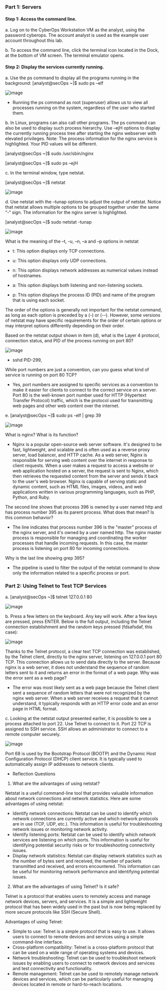 ### Part 1: Servers
#### Step 1: Access the command line.
a. Log on to the CyberOps Workstation VM as the analyst, using the password cyberops. The account
analyst is used as the example user account throughout this lab.

b. To access the command line, click the terminal icon located in the Dock, at the bottom of VM screen. The
terminal emulator opens.
#### Step 2: Display the services currently running.
a. Use the ps command to display all the programs running in the background:
[analyst@secOps ~]$ sudo ps –elf

![image](https://github.com/Akhilkj123/CyberOps/assets/65653010/b1101d3a-d194-45af-a5ef-c899dbdf8cdd)

- Running the ps command as root (superuser) allows us to view all processes running on the system, regardless of the user who started them.

b. In Linux, programs can also call other programs. The ps command can also be used to display such
process hierarchy. Use –ejH options to display the currently running process tree after starting the nginx
webserver with elevated privileges.
Note: The process information for the nginx service is highlighted. Your PID values will be different.

[analyst@secOps ~]$ sudo /usr/sbin/nginx

[analyst@secOps ~]$ sudo ps –ejH

c. In the terminal window, type netstat.

[analyst@secOps ~]$ netstat

![image](https://github.com/Akhilkj123/CyberOps/assets/65653010/7e722d88-49c5-4745-9d63-5ba8cc0baf5a)

d. Use netstat with the –tunap options to adjust the output of netstat. Notice that netstat allows multiple
options to be grouped together under the same “-“ sign.
The information for the nginx server is highlighted.

[analyst@secOps ~]$ sudo netstat -tunap

![image](https://github.com/Akhilkj123/CyberOps/assets/65653010/0ff173e6-ff2d-4f2e-98f7-cba4794ee25b)

What is the meaning of the –t, -u, –n, –a and –p options in netstat

- t: This option displays only TCP connections.

- u: This option displays only UDP connections.

- n: This option displays network addresses as numerical values instead of hostnames.

- a: This option displays both listening and non-listening sockets.

- p: This option displays the process ID (PID) and name of the program that is using each socket.
    
The order of the options is generally not important for the netstat command, as long as each option is preceded by a (-) or (--). However, some versions of netstat may have specific requirements for the order of certain options or may interpret options differently depending on their order.

Based on the netstat output shown in item (d), what is the Layer 4 protocol, connection status, and PID
of the process running on port 80?

![image](https://github.com/Akhilkj123/CyberOps/assets/65653010/60bb3b54-3716-4dcb-acec-9b4f9da5f89f)

- sshd PID-299, 

While port numbers are just a convention, can you guess what kind of service is running on port 80 TCP?

- Yes, port numbers are assigned to specific services as a convention to make it easier for clients to connect to the correct service on a server. Port 80 is the well-known port number used for HTTP (Hypertext Transfer Protocol) traffic, which is the protocol used for transmitting web pages and other web content over the internet. 

 e. [analyst@secOps ~]$ sudo ps -elf | grep 39

![image](https://github.com/Akhilkj123/CyberOps/assets/65653010/5e326641-87ee-4231-bef0-581718fd4961)

What is nginx? What is its function?

- Nginx  is a popular open-source web server software. It's designed to be fast, lightweight, and scalable and is often used as a reverse proxy server, load balancer, and HTTP cache.
As a web server, Nginx is responsible for serving web content over the internet in response to client requests. When a user makes a request to access a website or web application hosted on a server, the request is sent to Nginx, which then retrieves the requested content from the server and sends it back to the user's web browser. Nginx is capable of serving static and dynamic content, such as HTML files, images, videos, and web applications written in various programming languages, such as PHP, Python, and Ruby.

The second line shows that process 396 is owned by a user named http and has process number 395 as
its parent process. What does that mean? Is this common behavior?
- The line indicates that process number 396 is the "master" process of the nginx server, and it's owned by a user named http. The nginx master process is responsible for managing and coordinating the worker processes that handle incoming requests. In this case, the master process is listening on port 80 for incoming connections.

Why is the last line showing grep 395?
- The pipeline is used to filter the output of the netstat command to show only the information related to a specific process or port.

### Part 2: Using Telnet to Test TCP Services

a. [analyst@secOps ~]$ telnet 127.0.0.1 80

![image](https://github.com/Akhilkj123/CyberOps/assets/65653010/6faef825-8852-4d72-a2b0-410df5115283)

b. Press a few letters on the keyboard. Any key will work. After a few keys are pressed, press ENTER.
Below is the full output, including the Telnet connection establishment and the random keys pressed
(fdsafsdaf, this case):

![image](https://github.com/Akhilkj123/CyberOps/assets/65653010/392a4819-a0c8-4f1a-a003-0f7c83fae1d9)

Thanks to the Telnet protocol, a clear text TCP connection was established, by the Telnet client, directly
to the nginx server, listening on 127.0.0.1 port 80 TCP. This connection allows us to send data directly to
the server. Because nginx is a web server, it does not understand the sequence of random letters sent to
it and returns an error in the format of a web page.
Why was the error sent as a web page?

- The error was most likely sent as a web page because the Telnet client sent a sequence of random letters that were not recognized by the nginx web server. When a web server receives a request that it cannot understand, it typically responds with an HTTP error code and an error page in HTML format.

c. Looking at the netstat output presented earlier, it is possible to see a process attached to port 22. Use
Telnet to connect to it.
Port 22 TCP is assigned to SSH service. SSH allows an administrator to connect to a remote computer
securely.

![image](https://github.com/Akhilkj123/CyberOps/assets/65653010/09c17936-d349-4e23-900b-5170cabf5c5d)

Port 68 is used by the Bootstrap Protocol (BOOTP) and the Dynamic Host Configuration Protocol (DHCP) client service. It is typically used to automatically assign IP addresses to network clients.

- Reflection Questions

1. What are the advantages of using netstat?

Netstat is a useful command-line tool that provides valuable information about network connections and network statistics. Here are some advantages of using netstat:
- Identify network connections: Netstat can be used to identify which network connections are currently active and which network protocols are in use (TCP, UDP, etc.). This information is useful for troubleshooting network issues or monitoring network activity.
- Identify listening ports: Netstat can be used to identify which network services are listening on which ports. This information is useful for identifying potential security risks or for troubleshooting connectivity issues.
- Display network statistics: Netstat can display network statistics such as the number of bytes sent and received, the number of packets transmitted and received, and errors encountered. This information can be useful for monitoring network performance and identifying potential issues.

2. What are the advantages of using Telnet? Is it safe?

Telnet is a protocol that enables users to remotely access and manage network devices, servers, and services. It is a simple and lightweight protocol that has been widely used in the past but is now being replaced by more secure protocols like SSH (Secure Shell).

Advantages of using Telnet:
- Simple to use: Telnet is a simple protocol that is easy to use. It allows users to connect to remote devices and services using a simple command-line interface.
- Cross-platform compatibility: Telnet is a cross-platform protocol that can be used on a wide range of operating systems and devices.
- Network troubleshooting: Telnet can be used to troubleshoot network issues by enabling users to connect to network devices and services and test connectivity and functionality.
- Remote management: Telnet can be used to remotely manage network devices and services, which can be particularly useful for managing devices located in remote or hard-to-reach locations.
